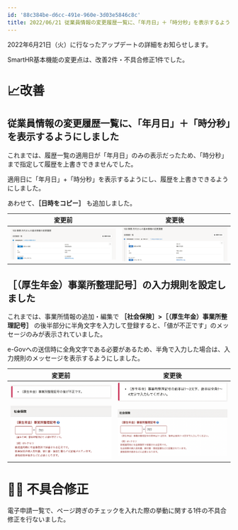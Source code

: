```yaml
---
id: '88c384be-d6cc-491e-960e-3d03e5846c8c'
title: 2022/06/21 従業員情報の変更履歴一覧に、「年月日」＋「時分秒」を表示するようにしました 他2件
---
```

2022年6月21日（火）に行なったアップデートの詳細をお知らせします。

SmartHR基本機能の変更点は、改善2件・不具合修正1件でした。

# 📈改善

## 従業員情報の変更履歴一覧に、「年月日」＋「時分秒」を表示するようにしました

これまでは、履歴一覧の適用日が「年月日」のみの表示だったため、「時分秒」まで指定して履歴を上書きできませんでした。

適用日に「年月日」+「時分秒」を表示するようにし、履歴を上書きできるようにしました。

あわせて、**［日時をコピー］** も追加しました。

|  変更前  |  変更後  |
| ---- | ---- |
|  ![](2022-06-22-10-38-04.png)  |  ![](2022-06-22-10-38-31.png)  |

## ［（厚生年金）事業所整理記号］の入力規則を設定しました

これまでは、事業所情報の追加・編集で **［社会保険］>［（厚生年金）事業所整理記号］** の後半部分に半角文字を入力して登録すると、「値が不正です」のメッセージのみが表示されていました。

e-Govへの送信時に全角文字である必要があるため、半角で入力した場合は、入力規則のメッセージを表示するようにしました。

|  変更前  |  変更後  |
| ---- | ---- |
|  ![](2022-06-22-11-14-01.png) |  ![](2022-06-22-11-13-44.png)  |
|  ![](2022-06-22-11-14-23.png)  |  ![](2022-06-22-11-14-45.png)  |

# 👨‍⚕️ 不具合修正

電子申請一覧で、ページ跨ぎのチェックを入れた際の挙動に関する1件の不具合修正を行ないました。